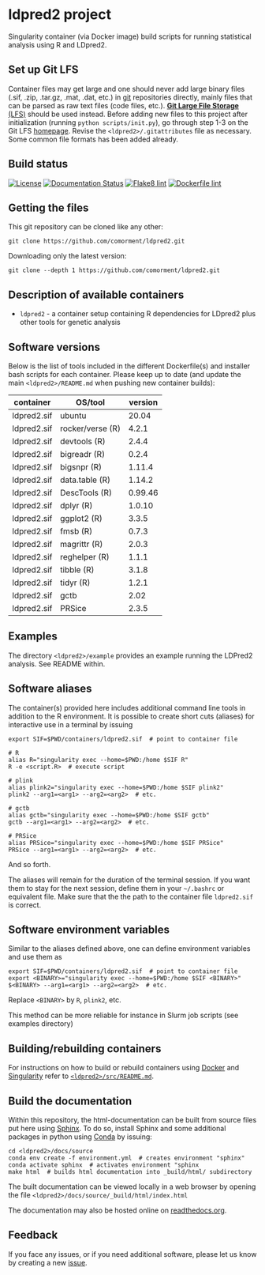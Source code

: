 # ldpred2 project

Singularity container (via Docker image) build scripts for running statistical analysis using R and LDpred2.  

## Set up Git LFS

Container files may get large and one should never add large binary files (.sif, .zip, .tar.gz, .mat, .dat, etc.) in [git](https://git-scm.com) repositories directly, mainly files that can be parsed as raw text files (code files, etc.).
[**Git Large File Storage** (LFS)](https://git-lfs.github.com) should be used instead.
Before adding new files to this project after initialization (running `python scripts/init.py`), go through step 1-3 on the Git LFS [homepage](https://git-lfs.github.com).
Revise the `<ldpred2>/.gitattributes` file as necessary. Some common file formats has been added already.

## Build status

[![License](http://img.shields.io/:license-GPLv3+-green.svg)](http://www.gnu.org/licenses/gpl-3.0.html)
[![Documentation Status](https://readthedocs.org/projects/container-template/badge/?version=latest)](https://container-template.readthedocs.io/en/latest/?badge=latest)
[![Flake8 lint](https://github.com/espenhgn/ldpred2/actions/workflows/python.yml/badge.svg)](https://github.com/espenhgn/ldpred2/actions/workflows/python.yml)
[![Dockerfile lint](https://github.com/espenhgn/ldpred2/actions/workflows/docker.yml/badge.svg)](https://github.com/espenhgn/ldpred2/actions/workflows/docker.yml)

## Getting the files

This git repository can be cloned like any other: 
```
git clone https://github.com/comorment/ldpred2.git
```

Downloading only the latest version:
```
git clone --depth 1 https://github.com/comorment/ldpred2.git
```

## Description of available containers

* ``ldpred2`` - a container setup containing R dependencies for LDpred2 plus other tools for genetic analysis

## Software versions

Below is the list of tools included in the different Dockerfile(s) and installer bash scripts for each container.
Please keep up to date (and update the main `<ldpred2>/README.md` when pushing new container builds):
  
  | container               | OS/tool             | version
  | ------------------------| ------------------- | ----------------------------------------
  | ldpred2.sif             | ubuntu              | 20.04
  | ldpred2.sif             | rocker/verse (R)    | 4.2.1
  | ldpred2.sif             | devtools (R)        | 2.4.4
  | ldpred2.sif             | bigreadr (R)        | 0.2.4
  | ldpred2.sif             | bigsnpr (R)         | 1.11.4
  | ldpred2.sif             | data.table (R)      | 1.14.2
  | ldpred2.sif             | DescTools (R)       | 0.99.46
  | ldpred2.sif             | dplyr (R)           | 1.0.10
  | ldpred2.sif             | ggplot2 (R)         | 3.3.5
  | ldpred2.sif             | fmsb (R)            | 0.7.3
  | ldpred2.sif             | magrittr (R)        | 2.0.3
  | ldpred2.sif             | reghelper (R)       | 1.1.1
  | ldpred2.sif             | tibble (R)          | 3.1.8
  | ldpred2.sif             | tidyr (R)           | 1.2.1
  | ldpred2.sif             | gctb                | 2.02
  | ldpred2.sif             | PRSice              | 2.3.5


## Examples

The directory `<ldpred2>/example` provides an example running the LDPred2 analysis. See README within.

## Software aliases

The container(s) provided here includes additional command line tools in addition to the R environment.
It is possible to create short cuts (aliases) for interactive use in a terminal by issuing
```
export SIF=$PWD/containers/ldpred2.sif  # point to container file

# R
alias R="singularity exec --home=$PWD:/home $SIF R"
R -e <script.R>  # execute script

# plink
alias plink2="singularity exec --home=$PWD:/home $SIF plink2"
plink2 --arg1=<arg1> --arg2=<arg2>  # etc.

# gctb
alias gctb="singularity exec --home=$PWD:/home $SIF gctb"
gctb --arg1=<arg1> --arg2=<arg2>  # etc.

# PRSice
alias PRSice="singularity exec --home=$PWD:/home $SIF PRSice"
PRSice --arg1=<arg1> --arg2=<arg2>  # etc.
```

And so forth.

The aliases will remain for the duration of the terminal session. 
If you want them to stay for the next session, define them in your ``~/.bashrc`` or equivalent file.
Make sure that the the path to the container file ``ldpred2.sif`` is correct. 

## Software environment variables

Similar to the aliases defined above, one can define environment variables and use them as

```
export SIF=$PWD/containers/ldpred2.sif  # point to container file
export <BINARY>="singularity exec --home=$PWD:/home $SIF <BINARY>"
$<BINARY> --arg1=<arg1> --arg2=<arg2>  # etc.
```

Replace ``<BINARY>`` by ``R``, ``plink2``, etc.

This method can be more reliable for instance in Slurm job scripts (see examples directory)

## Building/rebuilding containers

For instructions on how to build or rebuild containers using [Docker](https://www.docker.com) and [Singularity](https://docs.sylabs.io) refer to [`<ldpred2>/src/README.md`](https://github.com/espenhgn/ldpred2/blob/main/src/README.md).

## Build the documentation

Within this repository, the html-documentation can be built from source files put here using [Sphinx](https://www.sphinx-doc.org/en/master/index.html). 
To do so, install Sphinx and some additional packages in python using [Conda](https://docs.conda.io/en/latest/) by issuing:

```
cd <ldpred2>/docs/source
conda env create -f environment.yml  # creates environment "sphinx"
conda activate sphinx  # activates environment "sphinx
make html  # builds html documentation into _build/html/ subdirectory
```

The built documentation can be viewed locally in a web browser by opening the file 
`<ldpred2>/docs/source/_build/html/index.html`

The documentation may also be hosted online on [readthedocs.org](https://readthedocs.org).

## Feedback

If you face any issues, or if you need additional software, please let us know by creating a new [issue](https://github.com/espenhgn/ldpred2/issues/new).

